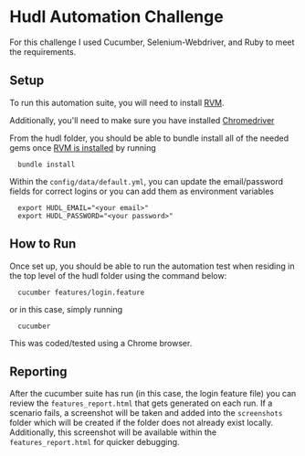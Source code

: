 # Hudl Automation Challenge
For this challenge I used Cucumber, Selenium-Webdriver, and Ruby to meet the requirements.

## Setup
To run this automation suite, you will need to install [RVM](https://rvm.io/rvm/install). 

Additionally, you'll need to make sure you have installed [Chromedriver](https://sites.google.com/chromium.org/driver/downloads)

From the hudl folder, you should be able to bundle install all of the needed gems once [RVM is installed](https://rvm.io/rvm/install) by running

      bundle install

Within the `config/data/default.yml`, you can update the email/password fields for correct logins or you can add them as environment variables 

      export HUDL_EMAIL="<your email>"
      export HUDL_PASSWORD="<your password>"

## How to Run
Once set up, you should be able to run the automation test when residing in the top level of the hudl folder using the command below:

      cucumber features/login.feature 

or in this case, simply running

      cucumber

This was coded/tested using a Chrome browser.

## Reporting
After the cucumber suite has run (in this case, the login feature file) you can review the `features_report.html` that gets generated on each run. If a scenario fails, a screenshot will be taken and added into the `screenshots` folder which will be created if the folder does not already exist locally. Additionally, this screenshot will be available within the `features_report.html` for quicker debugging.
